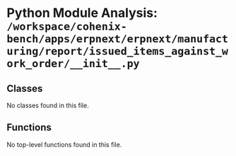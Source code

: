 # Python Module Analysis: `/workspace/cohenix-bench/apps/erpnext/erpnext/manufacturing/report/issued_items_against_work_order/__init__.py`

## Classes

No classes found in this file.


## Functions

No top-level functions found in this file.
